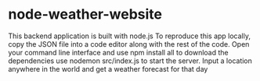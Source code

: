 # node-weather-website
This backend application is built with node.js
To reproduce this app locally, copy the JSON file into a code editor along with the rest of the code.
Open your command line interface and use npm install all to download the dependencies
use nodemon src/index.js to start the server.
Input a location anywhere in the world and get a weather forecast for that day
